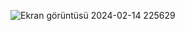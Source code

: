 ![Ekran görüntüsü 2024-02-14 225629](https://github.com/ecekaya1/TO-DO-LIST/assets/115822012/a21e56db-4161-46ca-82d8-ed876a9a77bf)

